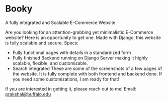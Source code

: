 # Booky
A fully integrated and Scalable E-Commerce Website

Are you looking for an attention-grabbing yet minimalistic E-Commerce website? Here is an opportunity to get one.
Made with Django, this website is fully scalable and secure.
Specs:
- Fully functional pages with details in a standardized form
- Fully finished Backend running on Django Server making it highly scalable, flexible, and customizable.
- Search integrated
These are some of the screenshots of a few pages of the website. It is fully complete with both frontend and backend done. If you need some customizations, I am ready for that!

If you are interested in getting it, please reach out to me!
Email: <a href="mailto:prakshal@buffalo.edu">prakshal@buffalo.edu</a>
